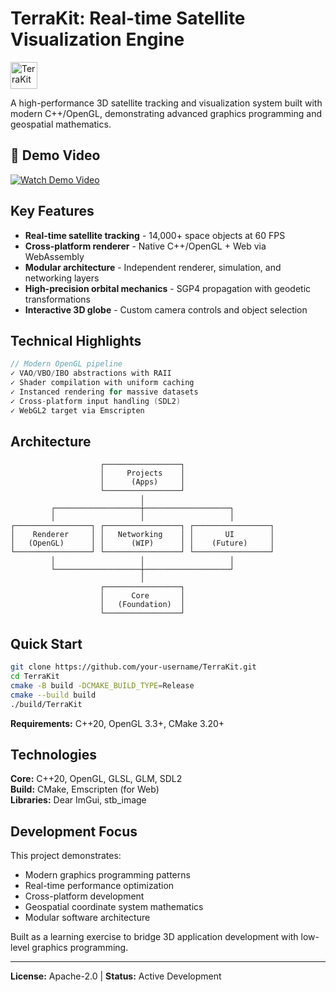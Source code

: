 # TerraKit: Real-time Satellite Visualization Engine
<img src="https://github.com/Robertcsollei/TerraKit/blob/main/src/res/images/TerraKit.png" alt="TerraKit" style="width: 43px; height: 43px;">

A high-performance 3D satellite tracking and visualization system built with modern C++/OpenGL, demonstrating advanced graphics programming and geospatial mathematics.

## 🚀 Demo Video
[![Watch Demo Video](https://github.com/Robertcsollei/TerraKit/blob/main/src/res/images/thumbnail.png)](https://player.vimeo.com/video/1117971664?h=8118259a26)

## Key Features
- **Real-time satellite tracking** - 14,000+ space objects at 60 FPS
- **Cross-platform renderer** - Native C++/OpenGL + Web via WebAssembly
- **Modular architecture** - Independent renderer, simulation, and networking layers
- **High-precision orbital mechanics** - SGP4 propagation with geodetic transformations
- **Interactive 3D globe** - Custom camera controls and object selection

## Technical Highlights
```cpp
// Modern OpenGL pipeline
✓ VAO/VBO/IBO abstractions with RAII
✓ Shader compilation with uniform caching  
✓ Instanced rendering for massive datasets
✓ Cross-platform input handling (SDL2)
✓ WebGL2 target via Emscripten
```

## Architecture
```
                    ┌─────────────────┐
                    │     Projects    │
                    │      (Apps)     │
                    └─────────────────┘
                             │
         ┌───────────────────┼───────────────────┐
         │                   │                   │
┌─────────────────┐ ┌─────────────────┐ ┌─────────────────┐
│    Renderer     │ │   Networking    │ │       UI        │
│   (OpenGL)      │ │      (WIP)      │ │    (Future)     │
└─────────────────┘ └─────────────────┘ └─────────────────┘
         │                   │                   │
         └───────────────────┼───────────────────┘
                             │
                    ┌─────────────────┐
                    │      Core       │
                    │   (Foundation)  │
                    └─────────────────┘
```

## Quick Start
```bash
git clone https://github.com/your-username/TerraKit.git
cd TerraKit
cmake -B build -DCMAKE_BUILD_TYPE=Release
cmake --build build
./build/TerraKit
```

**Requirements:** C++20, OpenGL 3.3+, CMake 3.20+

## Technologies
**Core:** C++20, OpenGL, GLSL, GLM, SDL2  
**Build:** CMake, Emscripten (for Web)  
**Libraries:** Dear ImGui, stb_image

## Development Focus
This project demonstrates:
- Modern graphics programming patterns
- Real-time performance optimization  
- Cross-platform development
- Geospatial coordinate system mathematics
- Modular software architecture

Built as a learning exercise to bridge 3D application development with low-level graphics programming.

---
**License:** Apache-2.0 | **Status:** Active Development










